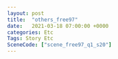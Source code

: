 ```yaml
---
layout: post
title:  "others_free97"
date:   2021-03-18 07:00:00 +0000
categories: Etc
Tags: Story Etc
SceneCode: ["scene_free97_q1_s20"]
---
```

